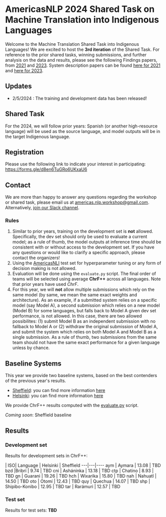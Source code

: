 # AmericasNLP 2024 Shared Task on Machine Translation into Indigenous Languages

Welcome to the Machine Translation Shared Task into Indigenous Languages! We are excited to host the **3rd iteration** of the Shared Task. For reference to the prior shared tasks, winning submissions, and further analysis on the data and results, please see the following Findings papers, from [2021](https://aclanthology.org/2021.americasnlp-1.23/) and [2023](https://aclanthology.org/2023.americasnlp-1.23/). 
System description papers can be found [here for 2021](https://aclanthology.org/volumes/2021.americasnlp-1/) and [here for 2023](https://aclanthology.org/volumes/2023.americasnlp-1/). 

## Updates

- 2/5/2024 : The training and development data has been released!

## Shared Task

For the 2024, we will follow prior years: Spanish (or another high-resource language) will be used as the source language, and model outputs will be in the target Indigenous language. 

## Registration

Please use the following link to indicate your interest in participating: https://forms.gle/d8en6TuGRo6UKxaU6

## Contact

We are more than happy to answer any questions regarding the workshop or shared task, please email us at [americas.nlp.workshop@gmail.com](malito:americas.nlp.workshop@gmail.com). Alternatively, [join our Slack channel](https://join.slack.com/t/americasnlp/shared_invite/zt-2c3lstrpe-n6DXqZyGVXVqDaGiM7mbHA).


### Rules

1. Similar to prior years, training on the development set is **not** allowed. Specifically, the dev set should only be used to evaluate a current model; as a rule of thumb, the model outputs at inference time should be consistent with or without access to the development set. If you have any questions or would like to clarify a specific approach, please contact the organizers!   
2. Using the [AmericasNLI](https://aclanthology.org/2022.acl-long.435.pdf) test set for hyperparameter tuning or any form of decision making is not allowed. 
3. Evaluation will be done using the `evaluate.py` script. The final order of teams will be selected using average **ChrF++** across all languages. Note that prior years have used *ChrF*.
4. For this year, we will **not** allow multiple submissions which rely on the same model (by same, we mean the same exact weights and architecture). As an example, if a submitted system relies on a specific model (say Model A), a second submission which relies on a new model (Model B) for some languages, but falls back to Model A given dev set performance, is not allowed. In this case, there are two allowed possibilites: (1) submit Model B as an independent submission with no fallback to Model A or (2) withdraw the original submission of Model A, and submit the system which relies on both Model A and Model B as a single submission. As a rule of thumb, two submissions from the same team should not have the same exact performance for a given language unless by chance. 


## Baseline Systems 

This year we provide two baseline systems, based on the best contenders of the previous year's results.
- [Sheffield](https://aclanthology.org/2023.americasnlp-1.21/): you can find more information [here](baselines/sheffield)
- [Helsinki](https://aclanthology.org/2023.americasnlp-1.20/): you can find more information [here](baselines/helsinki)

We provide ChrF++ results computed with the [evaluate.py](evaluate.py) script.

*Coming soon*: Sheffield baseline

## Results

### Development set

Results for development sets in ChrF++: 


| ISO| Language | Helsinki | Sheffield
---|---|----
aym | Aymara | 13.08 | TBD
bzd |Bribri | 9.74 | TBD
cni | Asháninka | 13.18 | TBD
ctp | Chatino |  8.93 | TBD
gn | Guarani | 19.26 | TBD
hch | Wixarika | 15.80 | TBD
nah | Nahuatl | 14.50 | TBD
oto | Otomí |  12.43 | TBD
quy | Quechua | 14.07 | TBD
shp | Shipibo-Konibo | 12.95 | TBD
tar | Rarámuri | 12.57 | TBD


### Test set

Results for test sets: **TBD**